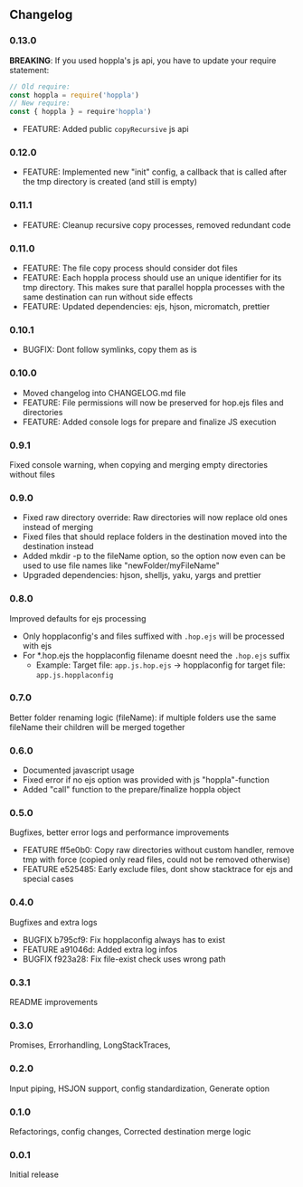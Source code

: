 ## Changelog

### 0.13.0

**BREAKING**: If you used hoppla's js api, you have to update your require statement:

```js
// Old require:
const hoppla = require('hoppla')
// New require:
const { hoppla } = require'hoppla')
```

- FEATURE: Added public `copyRecursive` js api

### 0.12.0
- FEATURE: Implemented new "init" config, a callback that is called after the tmp directory is created (and still is empty)

### 0.11.1
- FEATURE: Cleanup recursive copy processes, removed redundant code

### 0.11.0
- FEATURE: The file copy process should consider dot files
- FEATURE: Each hoppla process should use an unique identifier for its tmp directory. This makes sure that parallel hoppla processes with the same destination can run without side effects
- FEATURE: Updated dependencies: ejs, hjson, micromatch, prettier

### 0.10.1
- BUGFIX: Dont follow symlinks, copy them as is

### 0.10.0
- Moved changelog into CHANGELOG.md file
- FEATURE: File permissions will now be preserved for hop.ejs files and directories
- FEATURE: Added console logs for prepare and finalize JS execution

### 0.9.1
Fixed console warning, when copying and merging empty directories without files

### 0.9.0
- Fixed raw directory override: Raw directories will now replace old ones instead of merging
- Fixed files that should replace folders in the destination moved into the destination instead
- Added mkdir -p to the fileName option, so the option now even can be used to use file names like "newFolder/myFileName"
- Upgraded dependencies: hjson, shelljs, yaku, yargs and prettier
### 0.8.0
Improved defaults for ejs processing
- Only hopplaconfig's and files suffixed with `.hop.ejs` will be processed with ejs
- For *.hop.ejs the hopplaconfig filename doesnt need the `.hop.ejs` suffix
  - Example: Target file: `app.js.hop.ejs` -> hopplaconfig for target file: `app.js.hopplaconfig`
### 0.7.0
Better folder renaming logic (fileName): if multiple folders use the same fileName their children will be merged together
### 0.6.0
- Documented javascript usage
- Fixed error if no ejs option was provided with js "hoppla"-function
- Added "call" function to the prepare/finalize hoppla object
### 0.5.0
Bugfixes, better error logs and performance improvements

- FEATURE ff5e0b0: Copy raw directories without custom handler, remove tmp with force (copied only read files, could not be removed otherwise)
- FEATURE e525485: Early exclude files, dont show stacktrace for ejs and special cases
### 0.4.0
Bugfixes and extra logs
- BUGFIX b795cf9: Fix hopplaconfig always has to exist
- FEATURE a91046d: Added extra log infos
- BUGFIX f923a28: Fix file-exist check uses wrong path
### 0.3.1
README improvements
### 0.3.0
Promises, Errorhandling, LongStackTraces,
### 0.2.0
Input piping, HSJON support, config standardization, Generate option
### 0.1.0
Refactorings, config changes, Corrected destination merge logic
### 0.0.1
Initial release